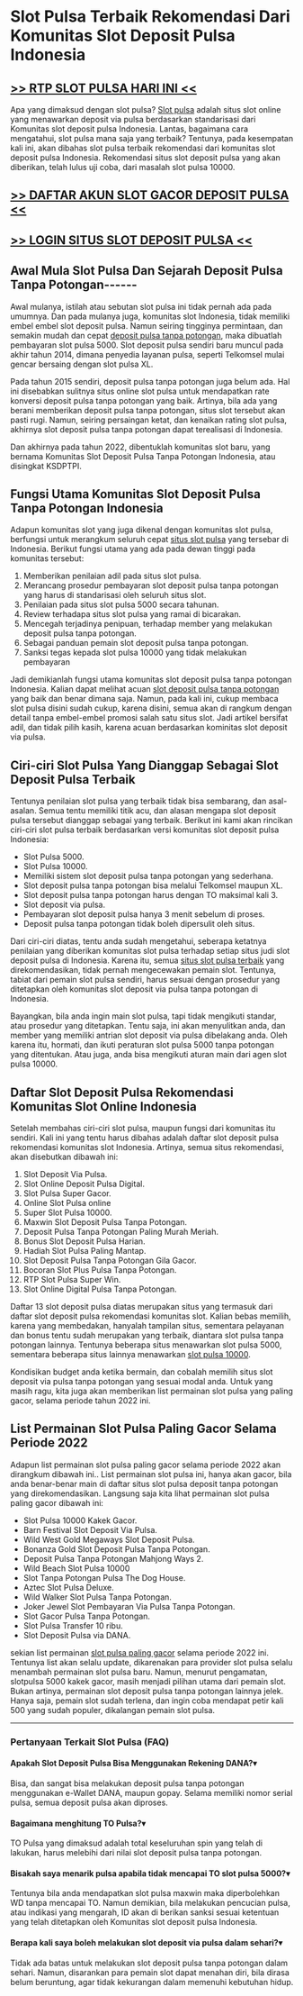 Slot Pulsa Terbaik Rekomendasi Dari Komunitas Slot Deposit Pulsa Indonesia
==========================================================================

## [>> RTP SLOT PULSA HARI INI <<](https://urlink.id/NxjzY)

Apa yang dimaksud dengan slot pulsa? [Slot pulsa](https://github.com/pastibisadotcom/daftar-situs-judi-deposit-pulsa) adalah situs slot online yang menawarkan deposit via pulsa berdasarkan standarisasi dari Komunitas slot deposit pulsa Indonesia. Lantas, bagaimana cara mengatahui, slot pulsa mana saja yang terbaik? Tentunya, pada kesempatan kali ini, akan dibahas slot pulsa terbaik rekomendasi dari komunitas slot deposit pulsa Indonesia. Rekomendasi situs slot deposit pulsa yang akan diberikan, telah lulus uji coba, dari masalah slot pulsa 10000.

## [>> DAFTAR AKUN SLOT GACOR DEPOSIT PULSA <<](https://urlink.id/Tmd4m)
## [>> LOGIN SITUS SLOT DEPOSIT PULSA <<](https://urlink.id/Tmd4m)

Awal Mula Slot Pulsa Dan Sejarah Deposit Pulsa Tanpa Potongan------
-------------------------------------------------------

Awal mulanya, istilah atau sebutan slot pulsa ini tidak pernah ada pada umumnya. Dan pada mulanya juga, komunitas slot Indonesia, tidak memiliki embel embel slot deposit pulsa. Namun seiring tingginya permintaan, dan semakin mudah dan cepat [deposit pulsa tanpa potongan](https://slot-pulsa.global-climatescope.org/), maka dibuatlah pembayaran slot pulsa 5000. Slot deposit pulsa sendiri baru muncul pada akhir tahun 2014, dimana penyedia layanan pulsa, seperti Telkomsel mulai gencar bersaing dengan slot pulsa XL.

Pada tahun 2015 sendiri, deposit pulsa tanpa potongan juga belum ada. Hal ini disebabkan sulitnya situs online slot pulsa untuk mendapatkan rate konversi deposit pulsa tanpa potongan yang baik. Artinya, bila ada yang berani memberikan deposit pulsa tanpa potongan, situs slot tersebut akan pasti rugi. Namun, seiring persaingan ketat, dan kenaikan rating slot pulsa, akhirnya slot deposit pulsa tanpa potongan dapat terealisasi di Indonesia.

Dan akhirnya pada tahun 2022, dibentuklah komunitas slot baru, yang bernama Komunitas Slot Deposit Pulsa Tanpa Potongan Indonesia, atau disingkat KSDPTPI.

Fungsi Utama Komunitas Slot Deposit Pulsa Tanpa Potongan Indonesia
------------------------------------------------------------------

Adapun komunitas slot yang juga dikenal dengan komunitas slot pulsa, berfungsi untuk merangkum seluruh cepat [situs slot pulsa](https://slot-pulsa.global-climatescope.org/) yang tersebar di Indonesia. Berikut fungsi utama yang ada pada dewan tinggi pada komunitas tersebut:

1.  Memberikan penilaian adil pada situs slot pulsa.
2.  Merancang prosedur pembayaran slot deposit pulsa tanpa potongan yang harus di standarisasi oleh seluruh situs slot.
3.  Penilaian pada situs slot pulsa 5000 secara tahunan.
4.  Review terhadapa situs slot pulsa yang ramai di bicarakan.
5.  Mencegah terjadinya penipuan, terhadap member yang melakukan deposit pulsa tanpa potongan.
6.  Sebagai panduan pemain slot deposit pulsa tanpa potongan.
7.  Sanksi tegas kepada slot pulsa 10000 yang tidak melakukan pembayaran

Jadi demikianlah fungsi utama komunitas slot deposit pulsa tanpa potongan Indonesia. Kalian dapat melihat acuan [slot deposit pulsa tanpa potongan](https://github.com/pastibisadotcom/daftar-situs-judi-deposit-pulsa) yang baik dan benar dimana saja. Namun, pada kali ini, cukup membaca slot pulsa disini sudah cukup, karena disini, semua akan di rangkum dengan detail tanpa embel-embel promosi salah satu situs slot. Jadi artikel bersifat adil, dan tidak pilih kasih, karena acuan berdasarkan kominitas slot deposit via pulsa.

Ciri-ciri Slot Pulsa Yang Dianggap Sebagai Slot Deposit Pulsa Terbaik
---------------------------------------------------------------------

Tentunya penilaian slot pulsa yang terbaik tidak bisa sembarang, dan asal-asalan. Semua tentu memiliki titik acu, dan alasan mengapa slot deposit pulsa tersebut dianggap sebagai yang terbaik. Berikut ini kami akan rincikan ciri-ciri slot pulsa terbaik berdasarkan versi komunitas slot deposit pulsa Indonesia:

*   Slot Pulsa 5000.
*   Slot Pulsa 10000.
*   Memiliki sistem slot deposit pulsa tanpa potongan yang sederhana.
*   Slot deposit pulsa tanpa potongan bisa melalui Telkomsel maupun XL.
*   Slot deposit pulsa tanpa potongan harus dengan TO maksimal kali 3.
*   Slot deposit via pulsa.
*   Pembayaran slot deposit pulsa hanya 3 menit sebelum di proses.
*   Deposit pulsa tanpa potongan tidak boleh dipersulit oleh situs.

Dari ciri-ciri diatas, tentu anda sudah mengetahui, seberapa ketatnya penilaian yang diberikan komunitas slot pulsa terhadap setiap situs judi slot deposit pulsa di Indonesia. Karena itu, semua [situs slot pulsa terbaik](https://github.com/pastibisadotcom/daftar-situs-judi-deposit-pulsa) yang direkomendasikan, tidak pernah mengecewakan pemain slot. Tentunya, tabiat dari pemain slot pulsa sendiri, harus sesuai dengan prosedur yang ditetapkan oleh komunitas slot deposit via pulsa tanpa potongan di Indonesia.

Bayangkan, bila anda ingin main slot pulsa, tapi tidak mengikuti standar, atau prosedur yang ditetapkan. Tentu saja, ini akan menyulitkan anda, dan member yang memiliki antrian slot deposit via pulsa dibelakang anda. Oleh karena itu, hormati, dan ikuti peraturan slot pulsa 5000 tanpa potongan yang ditentukan. Atau juga, anda bisa mengikuti aturan main dari agen slot pulsa 10000.

Daftar Slot Deposit Pulsa Rekomendasi Komunitas Slot Online Indonesia
---------------------------------------------------------------------

Setelah membahas ciri-ciri slot pulsa, maupun fungsi dari komunitas itu sendiri. Kali ini yang tentu harus dibahas adalah daftar slot deposit pulsa rekomendasi komunitas slot Indonesia. Artinya, semua situs rekomendasi, akan disebutkan dibawah ini:

1.  Slot Deposit Via Pulsa.
2.  Slot Online Deposit Pulsa Digital.
3.  Slot Pulsa Super Gacor.
4.  Online Slot Pulsa online
5.  Super Slot Pulsa 10000.
6.  Maxwin Slot Deposit Pulsa Tanpa Potongan.
7.  Deposit Pulsa Tanpa Potongan Paling Murah Meriah.
8.  Bonus Slot Deposit Pulsa Harian.
9.  Hadiah Slot Pulsa Paling Mantap.
10.  Slot Deposit Pulsa Tanpa Potongan Gila Gacor.
11.  Bocoran Slot Plus Pulsa Tanpa Potongan.
12.  RTP Slot Pulsa Super Win.
13.  Slot Online Digital Pulsa Tanpa Potongan.

Daftar 13 slot deposit pulsa diatas merupakan situs yang termasuk dari daftar slot deposit pulsa rekomendasi komunitas slot. Kalian bebas memilih, karena yang membedakan, hanyalah tampilan situs, sementara pelayanan dan bonus tentu sudah merupakan yang terbaik, diantara slot pulsa tanpa potongan lainnya. Tentunya beberapa situs menawarkan slot pulsa 5000, sementara beberapa situs lainnya menawarkan [slot pulsa 10000](https://github.com/pastibisadotcom/daftar-situs-judi-deposit-pulsa).

Kondisikan budget anda ketika bermain, dan cobalah memilih situs slot deposit via pulsa tanpa potongan yang sesuai modal anda. Untuk yang masih ragu, kita juga akan memberikan list permainan slot pulsa yang paling gacor, selama periode tahun 2022 ini.

List Permainan Slot Pulsa Paling Gacor Selama Periode 2022
----------------------------------------------------------

Adapun list permainan slot pulsa paling gacor selama periode 2022 akan dirangkum dibawah ini.. List permainan slot pulsa ini, hanya akan gacor, bila anda benar-benar main di daftar situs slot pulsa deposit tanpa potongan yang direkomendasikan. Langsung saja kita lihat permainan slot pulsa paling gacor dibawah ini:

*   Slot Pulsa 10000 Kakek Gacor.
*   Barn Festival Slot Deposit Via Pulsa.
*   Wild West Gold Megaways Slot Deposit Pulsa.
*   Bonanza Gold Slot Deposit Pulsa Tanpa Potongan.
*   Deposit Pulsa Tanpa Potongan Mahjong Ways 2.
*   Wild Beach Slot Pulsa 10000
*   Slot Tanpa Potongan Pulsa The Dog House.
*   Aztec Slot Pulsa Deluxe.
*   Wild Walker Slot Pulsa Tanpa Potongan.
*   Joker Jewel Slot Pembayaran Via Pulsa Tanpa Potongan.
*   Slot Gacor Pulsa Tanpa Potongan.
*   Slot Pulsa Transfer 10 ribu.
*   Slot Deposit Pulsa via DANA.

sekian list permainan [slot pulsa paling gacor](https://github.com/pastibisadotcom/daftar-situs-judi-deposit-pulsa) selama periode 2022 ini. Tentunya list akan selalu update, dikarenakan para provider slot pulsa selalu menambah permainan slot pulsa baru. Namun, menurut pengamatan, slotpulsa 5000 kakek gacor, masih menjadi pilihan utama dari pemain slot. Bukan artinya, permainan slot deposit pulsa tanpa potongan lainnya jelek. Hanya saja, pemain slot sudah terlena, dan ingin coba mendapat petir kali 500 yang sudah populer, dikalangan pemain slot pulsa.

* * *

### **Pertanyaan Terkait Slot Pulsa (FAQ)**

#### Apakah Slot Deposit Pulsa Bisa Menggunakan Rekening DANA?▾

Bisa, dan sangat bisa melakukan deposit pulsa tanpa potongan menggunakan e-Wallet DANA, maupun gopay. Selama memiliki nomor serial pulsa, semua deposit pulsa akan diproses.

#### Bagaimana menghitung TO Pulsa?▾

TO Pulsa yang dimaksud adalah total keseluruhan spin yang telah di lakukan, harus melebihi dari nilai slot deposit pulsa tanpa potongan.

#### Bisakah saya menarik pulsa apabila tidak mencapai TO slot pulsa 5000?▾

Tentunya bila anda mendapatkan slot pulsa maxwin maka diperbolehkan WD tanpa mencapai TO. Namun demikian, bila melakukan pencucian pulsa, atau indikasi yang mengarah, ID akan di berikan sanksi sesuai ketentuan yang telah ditetapkan oleh Komunitas slot deposit pulsa Indonesia.

#### Berapa kali saya boleh melakukan slot deposit via pulsa dalam sehari?▾

Tidak ada batas untuk melakukan slot deposit pulsa tanpa potongan dalam sehari. Namun, disarankan para pemain slot dapat menahan diri, bila dirasa belum beruntung, agar tidak kekurangan dalam memenuhi kebutuhan hidup.
